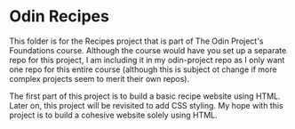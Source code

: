 # Odin Recipes

This folder is for the Recipes project that is part of The Odin Project's Foundations course.  Although the course would have you set up a separate repo for this project, I am including it in my odin-project repo as I only want one repo for this entire course (although this is subject ot change if more complex projects seem to merit their own repos).  

The first part of this project is to build a basic recipe website using HTML.  Later on, this project will be revisited to add CSS styling.  My hope with this project is to build a cohesive website solely using HTML.
